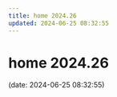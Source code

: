 ```yaml
---
title: home 2024.26
updated: 2024-06-25 08:32:55
---
```


# home 2024.26

(date: 2024-06-25 08:32:55)

